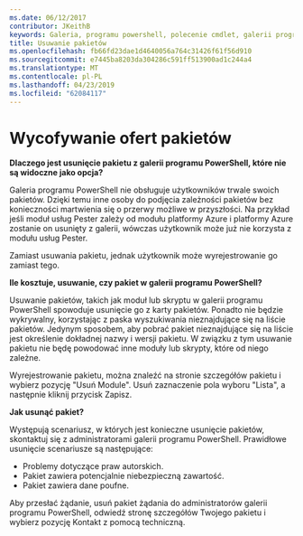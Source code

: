 ```yaml
---
ms.date: 06/12/2017
contributor: JKeithB
keywords: Galeria, programu powershell, polecenie cmdlet, galerii programu PowerShell
title: Usuwanie pakietów
ms.openlocfilehash: fb66fd23dae1d4640056a764c31426f61f56d910
ms.sourcegitcommit: e7445ba8203da304286c591ff513900ad1c244a4
ms.translationtype: MT
ms.contentlocale: pl-PL
ms.lasthandoff: 04/23/2019
ms.locfileid: "62084117"
---
```

# <a name="unlisting-packages"></a>Wycofywanie ofert pakietów

**Dlaczego jest usunięcie pakietu z galerii programu PowerShell, które nie są widoczne jako opcja?**

Galeria programu PowerShell nie obsługuje użytkowników trwale swoich pakietów.
Dzięki temu inne osoby do podjęcia zależności pakietów bez konieczności martwienia się o przerwy możliwe w przyszłości.
Na przykład jeśli moduł usług Pester zależy od modułu platformy Azure i platformy Azure zostanie on usunięty z galerii, wówczas użytkownik może już nie korzysta z modułu usług Pester.

Zamiast usuwania pakietu, jednak użytkownik może wyrejestrowanie go zamiast tego.

**Ile kosztuje, usuwanie, czy pakiet w galerii programu PowerShell?**

Usuwanie pakietów, takich jak moduł lub skryptu w galerii programu PowerShell spowoduje usunięcie go z karty pakietów. Ponadto nie będzie wykrywalny, korzystając z paska wyszukiwania nieznajdujące się na liście pakietów.
Jedynym sposobem, aby pobrać pakiet nieznajdujące się na liście jest określenie dokładnej nazwy i wersji pakietu.
W związku z tym usuwanie pakietu nie będę powodować inne moduły lub skrypty, które od niego zależne.

Wyrejestrowanie pakietu, można znaleźć na stronie szczegółów pakietu i wybierz pozycję "Usuń Module". Usuń zaznaczenie pola wyboru "Lista", a następnie kliknij przycisk Zapisz.

**Jak usunąć pakiet?**

Występują scenariusz, w których jest konieczne usunięcie pakietów, skontaktuj się z administratorami galerii programu PowerShell.
Prawidłowe usunięcie scenariusze są następujące:
- Problemy dotyczące praw autorskich.
- Pakiet zawiera potencjalnie niebezpieczną zawartość.
- Pakiet zawiera dane poufne.

Aby przesłać żądanie, usuń pakiet żądania do administratorów galerii programu PowerShell, odwiedź stronę szczegółów Twojego pakietu i wybierz pozycję Kontakt z pomocą techniczną.
